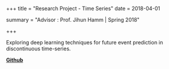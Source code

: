 +++
title = "Research Project - Time Series"
date = 2018-04-01

summary = "Advisor : Prof. Jihun Hamm | Spring 2018"

+++

Exploring deep learning techniques for future event prediction in discontinuous time-series.

**[Github](https://github.com/jayavardhanr/TimeSeriesForeceasting)**


